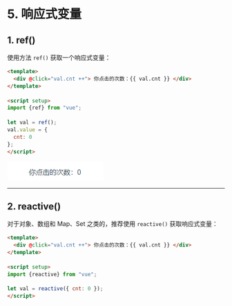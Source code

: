 # 5. 响应式变量

## 1. ref()

使用方法 `ref()` 获取一个响应式变量：

```html
<template>
  <div @click="val.cnt ++"> 你点击的次数：{{ val.cnt }} </div>
</template>

<script setup>
import {ref} from "vue";

let val = ref();
val.value = {
  cnt: 0
};
</script>
```

![图 1](../images/873fe67d97f16225e38b181b482b2546e7d5f082a4b442466ed3739d2ab928c2.gif)  

---

## 2. reactive()

对于对象、数组和 Map、Set 之类的，推荐使用 `reactive()` 获取响应式变量：

```html
<template>
  <div @click="val.cnt ++"> 你点击的次数：{{ val.cnt }} </div>
</template>

<script setup>
import {reactive} from "vue";

let val = reactive({ cnt: 0 });
</script>
```